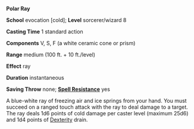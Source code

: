  **Polar Ray**

**School** evocation [cold]; **Level** sorcerer/wizard 8

**Casting Time** 1 standard action

**Components** V, S, F (a white ceramic cone or prism)

**Range** medium (100 ft. + 10 ft./level)

**Effect** ray

**Duration** instantaneous

**Saving Throw** none; **[Spell Resistance](../glossary.md#_spell-resistance)** yes

A blue-white ray of freezing air and ice springs from your hand. You must succeed on a ranged touch attack with the ray to deal damage to a target. The ray deals 1d6 points of cold damage per caster level (maximum 25d6) and 1d4 points of [Dexterity](../gettingStarted.md#_dexterity) drain.

